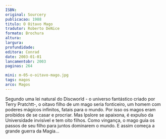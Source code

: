 ```yaml
---
ISBN: 
original: Sourcery
publicacao: 1988
titulo: O Oitavo Mago
tradutor: Roberto DeNice
formato: Brochura
altura: 
largura: 
profundidade: 
editora: Conrad
date: 2003-01-01
lancamentobr: 2003
paginas: 264

mini: m-05-o-oitavo-mago.jpg
tags: magos
arco: Magos
---
```


Segundo uma lei natural do Discworld - o universo fantástico criado por Terry Pratchtt-, o oitavo filho de um mago seria fonticeiro, um homem com poderes mágicos infinitos, fatais para o mundo. Por isso os magos eram proibidos de se casar e procriar. Mas Ipslore se apaixona, é expulso da Universidade invisível e tem oito filhos. Como vingança, o mago guia os passos de seu filho para juntos dominarem o mundo. E assim começa a grande guerra da Magia...